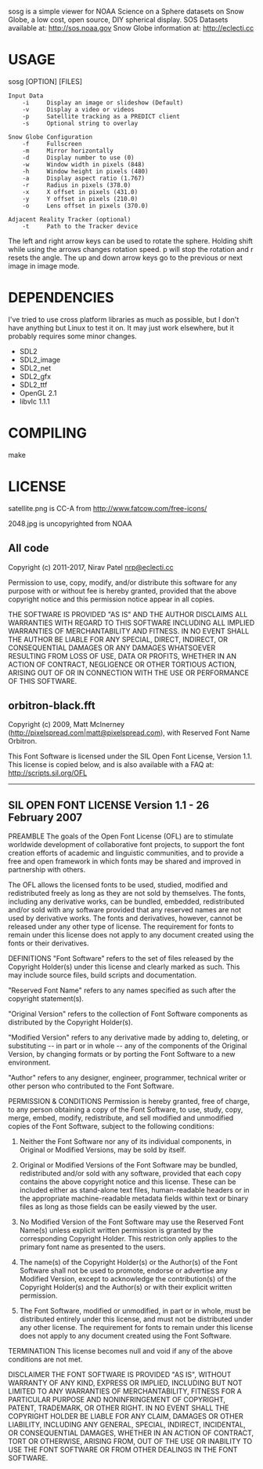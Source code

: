 sosg is  a simple viewer for NOAA Science on a Sphere datasets
on Snow Globe, a low cost, open source, DIY spherical display.
SOS Datasets available at: http://sos.noaa.gov
Snow Globe information at: http://eclecti.cc

# USAGE

sosg [OPTION] [FILES]

    Input Data
        -i     Display an image or slideshow (Default)
        -v     Display a video or videos
        -p     Satellite tracking as a PREDICT client
        -s     Optional string to overlay

    Snow Globe Configuration
        -f     Fullscreen
        -m     Mirror horizontally
        -d     Display number to use (0)
        -w     Window width in pixels (848)
        -h     Window height in pixels (480)
        -a     Display aspect ratio (1.767)
        -r     Radius in pixels (378.0)
        -x     X offset in pixels (431.0)
        -y     Y offset in pixels (210.0)
        -o     Lens offset in pixels (370.0)

    Adjacent Reality Tracker (optional)
        -t     Path to the Tracker device

The left and right arrow keys can be used to rotate the sphere.
Holding shift while using the arrows changes rotation speed.
p will stop the rotation and r resets the angle.
The up and down arrow keys go to the previous or next image in image mode.

# DEPENDENCIES

I've tried to use cross platform libraries as much as possible, but I don't
have anything but Linux to test it on.  It may just work elsewhere, but
it probably requires some minor changes.

 * SDL2
 * SDL2_image
 * SDL2_net
 * SDL2_gfx
 * SDL2_ttf
 * OpenGL 2.1
 * libvlc 1.1.1

# COMPILING

make

# LICENSE

satellite.png is CC-A from http://www.fatcow.com/free-icons/

2048.jpg is uncopyrighted from NOAA

## All code
Copyright (c) 2011-2017, Nirav Patel <nrp@eclecti.cc>

Permission to use, copy, modify, and/or distribute this software for any
purpose with or without fee is hereby granted, provided that the above
copyright notice and this permission notice appear in all copies.

THE SOFTWARE IS PROVIDED "AS IS" AND THE AUTHOR DISCLAIMS ALL WARRANTIES
WITH REGARD TO THIS SOFTWARE INCLUDING ALL IMPLIED WARRANTIES OF
MERCHANTABILITY AND FITNESS. IN NO EVENT SHALL THE AUTHOR BE LIABLE FOR
ANY SPECIAL, DIRECT, INDIRECT, OR CONSEQUENTIAL DAMAGES OR ANY DAMAGES
WHATSOEVER RESULTING FROM LOSS OF USE, DATA OR PROFITS, WHETHER IN AN
ACTION OF CONTRACT, NEGLIGENCE OR OTHER TORTIOUS ACTION, ARISING OUT OF
OR IN CONNECTION WITH THE USE OR PERFORMANCE OF THIS SOFTWARE.

## orbitron-black.fft
Copyright (c) 2009, Matt McInerney 
(<http://pixelspread.com|matt@pixelspread.com>),
with Reserved Font Name Orbitron.

This Font Software is licensed under the SIL Open Font License, Version 1.1.
This license is copied below, and is also available with a FAQ at:
http://scripts.sil.org/OFL

-----------------------------------------------------------
SIL OPEN FONT LICENSE Version 1.1 - 26 February 2007
-----------------------------------------------------------

PREAMBLE
The goals of the Open Font License (OFL) are to stimulate worldwide
development of collaborative font projects, to support the font creation
efforts of academic and linguistic communities, and to provide a free and
open framework in which fonts may be shared and improved in partnership
with others.

The OFL allows the licensed fonts to be used, studied, modified and
redistributed freely as long as they are not sold by themselves. The
fonts, including any derivative works, can be bundled, embedded, 
redistributed and/or sold with any software provided that any reserved
names are not used by derivative works. The fonts and derivatives,
however, cannot be released under any other type of license. The
requirement for fonts to remain under this license does not apply
to any document created using the fonts or their derivatives.

DEFINITIONS
"Font Software" refers to the set of files released by the Copyright
Holder(s) under this license and clearly marked as such. This may
include source files, build scripts and documentation.

"Reserved Font Name" refers to any names specified as such after the
copyright statement(s).

"Original Version" refers to the collection of Font Software components as
distributed by the Copyright Holder(s).

"Modified Version" refers to any derivative made by adding to, deleting,
or substituting -- in part or in whole -- any of the components of the
Original Version, by changing formats or by porting the Font Software to a
new environment.

"Author" refers to any designer, engineer, programmer, technical
writer or other person who contributed to the Font Software.

PERMISSION & CONDITIONS
Permission is hereby granted, free of charge, to any person obtaining
a copy of the Font Software, to use, study, copy, merge, embed, modify,
redistribute, and sell modified and unmodified copies of the Font
Software, subject to the following conditions:

1) Neither the Font Software nor any of its individual components,
in Original or Modified Versions, may be sold by itself.

2) Original or Modified Versions of the Font Software may be bundled,
redistributed and/or sold with any software, provided that each copy
contains the above copyright notice and this license. These can be
included either as stand-alone text files, human-readable headers or
in the appropriate machine-readable metadata fields within text or
binary files as long as those fields can be easily viewed by the user.

3) No Modified Version of the Font Software may use the Reserved Font
Name(s) unless explicit written permission is granted by the corresponding
Copyright Holder. This restriction only applies to the primary font name as
presented to the users.

4) The name(s) of the Copyright Holder(s) or the Author(s) of the Font
Software shall not be used to promote, endorse or advertise any
Modified Version, except to acknowledge the contribution(s) of the
Copyright Holder(s) and the Author(s) or with their explicit written
permission.

5) The Font Software, modified or unmodified, in part or in whole,
must be distributed entirely under this license, and must not be
distributed under any other license. The requirement for fonts to
remain under this license does not apply to any document created
using the Font Software.

TERMINATION
This license becomes null and void if any of the above conditions are
not met.

DISCLAIMER
THE FONT SOFTWARE IS PROVIDED "AS IS", WITHOUT WARRANTY OF ANY KIND,
EXPRESS OR IMPLIED, INCLUDING BUT NOT LIMITED TO ANY WARRANTIES OF
MERCHANTABILITY, FITNESS FOR A PARTICULAR PURPOSE AND NONINFRINGEMENT
OF COPYRIGHT, PATENT, TRADEMARK, OR OTHER RIGHT. IN NO EVENT SHALL THE
COPYRIGHT HOLDER BE LIABLE FOR ANY CLAIM, DAMAGES OR OTHER LIABILITY,
INCLUDING ANY GENERAL, SPECIAL, INDIRECT, INCIDENTAL, OR CONSEQUENTIAL
DAMAGES, WHETHER IN AN ACTION OF CONTRACT, TORT OR OTHERWISE, ARISING
FROM, OUT OF THE USE OR INABILITY TO USE THE FONT SOFTWARE OR FROM
OTHER DEALINGS IN THE FONT SOFTWARE.
